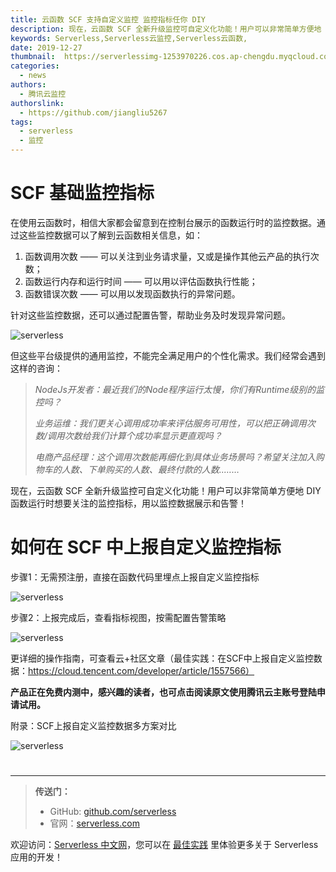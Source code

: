 ```yaml
---
title: 云函数 SCF 支持自定义监控 监控指标任你 DIY
description: 现在，云函数 SCF 全新升级监控可自定义化功能！用户可以非常简单方便地 DIY 函数运行时想要关注的监控指标，用以监控数据展示和告警！
keywords: Serverless,Serverless云监控,Serverless云函数,
date: 2019-12-27
thumbnail:  https://serverlessimg-1253970226.cos.ap-chengdu.myqcloud.com/qianyi/images/0%20%283%29.jpg
categories:
  - news
authors:
  - 腾讯云监控
authorslink: 
  - https://github.com/jiangliu5267
tags:
  - serverless
  - 监控
---
```


# **SCF 基础监控指标**

在使用云函数时，相信大家都会留意到在控制台展示的函数运行时的监控数据。通过这些监控数据可以了解到云函数相关信息，如：

1. 函数调用次数 —— 可以关注到业务请求量，又或是操作其他云产品的执行次数；
2. 函数运行内存和运行时间 —— 可以用以评估函数执行性能；
3. 函数错误次数 —— 可以用以发现函数执行的异常问题。

针对这些监控数据，还可以通过配置告警，帮助业务及时发现异常问题。


![serverless](https://img.serverlesscloud.cn/qianyi/images/YHl6UWa9s63pOMMx0c5M1iaGZic692hVUefEZnDTxaXSAvEiccpCfyNUOia627cG0iaHQ0F78F3Bia1ib6d10OdAic7hLA.png)



但这些平台级提供的通用监控，不能完全满足用户的个性化需求。我们经常会遇到这样的咨询：

> _NodeJs开发者：最近我们的Node程序运行太慢，你们有Runtime级别的监控吗？_
> 
> _业务运维：我们更关心调用成功率来评估服务可用性，可以把正确调用次数/调用次数给我们计算个成功率显示更直观吗？_
> 
> _电商产品经理：这个调用次数能再细化到具体业务场景吗？希望关注加入购物车的人数、下单购买的人数、最终付款的人数..……_

现在，云函数 SCF 全新升级监控可自定义化功能！用户可以非常简单方便地 DIY 函数运行时想要关注的监控指标，用以监控数据展示和告警！


# **如何在 SCF 中上报自定义监控指标**

步骤1：无需预注册，直接在函数代码里埋点上报自定义监控指标

![serverless](https://img.serverlesscloud.cn/qianyi/images/YHl6UWa9s63pOMMx0c5M1iaGZic692hVUeIeJmFl74zHTPV7S2sex2ME4fuedgUeaDfPVmrUia4WefBDOIV0sR2RA.png)

步骤2：上报完成后，查看指标视图，按需配置告警策略

![serverless](https://img.serverlesscloud.cn/qianyi/images/YHl6UWa9s63pOMMx0c5M1iaGZic692hVUeobd8xDIKlo1U9U2C8SCk5gSFkbKOiaNBcdepDSSrEc2ddQQWrkNKSLQ.png)

更详细的操作指南，可查看云+社区文章（最佳实践：在SCF中上报自定义监控数据：https://cloud.tencent.com/developer/article/1557566）

**产品正在免费内测中，感兴趣的读者，也可点击阅读原文使用腾讯云主账号登陆申请试用。**

附录：SCF上报自定义监控数据多方案对比

![serverless](https://img.serverlesscloud.cn/qianyi/images/YHl6UWa9s63pOMMx0c5M1iaGZic692hVUe5aKxHal8FHibSlQyyaujKMru3icUV9XxlF0EicOhnChzITEdrwxhnhhwg.png)
#

---

> **传送门：**
> - GitHub: [github.com/serverless](https://github.com/serverless/serverless/blob/master/README_CN.md) 
> - 官网：[serverless.com](https://serverless.com/)

欢迎访问：[Serverless 中文网](https://serverlesscloud.cn/)，您可以在 [最佳实践](https://serverlesscloud.cn/best-practice) 里体验更多关于 Serverless 应用的开发！